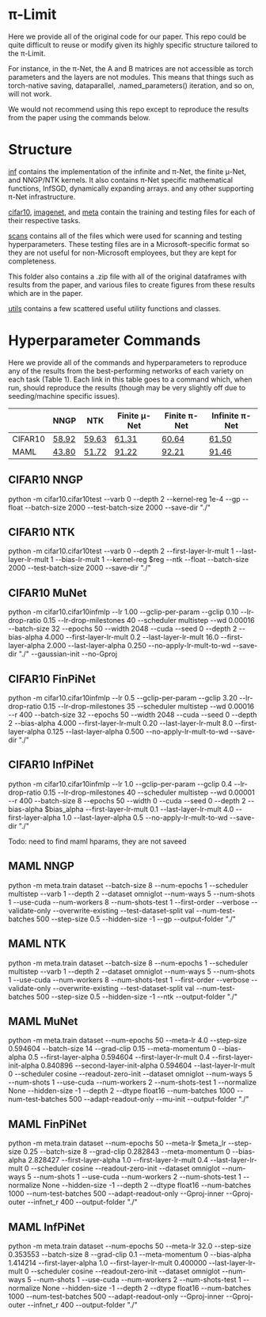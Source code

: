 # π-Limit

Here we provide all of the original code for our paper. This repo could be quite difficult to reuse or modify given its highly specific structure tailored to  the π-Limit. 

For instance, in the π-Net, the A and B matrices are not accessible as torch parameters and the layers are not modules. This means that things such as torch-native saving, dataparallel, .named_parameters() iteration, and so on, will not work. 

We would not recommend using this repo except to reproduce the results from the paper using the commands below.

# Structure

[inf](inf) contains the implementation of the infinite and π-Net, the finite μ-Net, and NNGP/NTK kernels. It also contains π-Net specific mathematical functions, InfSGD, dynamically expanding arrays. and any other supporting π-Net infrastructure.

[cifar10](cifar10), [imagenet](imagenet), and [meta](meta) contain the training and testing files for each of their respective tasks. 

[scans](scans) contains all of the files which were used for scanning and testing hyperparameters. These testing files are in a Microsoft-specific format so they are not useful for non-Microsoft employees, but they are kept for completeness.

This folder also contains a .zip file with all of the original dataframes with results from the paper, and various files to create figures from these results which are in the paper.

[utils](utils) contains a few scattered useful utility functions and classes.



# Hyperparameter Commands

Here we provide all of the commands and hyperparameters to reproduce any of the results from the best-performing networks of each variety on each task (Table 1). Each link in this table goes to a command which, when run, should reproduce the results (though may be very slightly off due to seeding/machine specific issues).

|  | NNGP   | NTK | Finite μ-Net  | Finite π-Net | Infinite π-Net | 
| ------------- |---------| --| --| --| --|
| CIFAR10     | [58.92](#cifar10-nngp)  | [ 59.63](#cifar10-ntk) | [61.31](#cifar10-munet) | [60.64](#cifar10-finpinet) |  [61.50](#cifar10-infpinet)| 
| MAML      | [ 43.80](#maml-nngp)  | [ 51.72](#maml-ntk) | [91.22](#maml-munet) | [92.21](#maml-finpinet) |  [ 91.46](#maml-infpinet) | 




## CIFAR10 NNGP

python -m cifar10.cifar10test --varb 0 --depth 2   --kernel-reg 1e-4 --gp --float --batch-size 2000 --test-batch-size 2000  --save-dir "./"

## CIFAR10 NTK

python -m cifar10.cifar10test --varb 0 --depth 2 --first-layer-lr-mult 1 --last-layer-lr-mult 1 --bias-lr-mult 1 --kernel-reg $reg --ntk --float --batch-size 2000 --test-batch-size 2000  --save-dir "./"

## CIFAR10 MuNet

python -m cifar10.cifar10infmlp --lr 1.00 --gclip-per-param --gclip 0.10 --lr-drop-ratio 0.15 --lr-drop-milestones 40 --scheduler multistep --wd 0.00016 --batch-size 32 --epochs 50 --width 2048 --cuda --seed 0  --depth 2 --bias-alpha 4.000 --first-layer-lr-mult 0.2 --last-layer-lr-mult 16.0 --first-layer-alpha 2.000 --last-layer-alpha 0.250 --no-apply-lr-mult-to-wd --save-dir "./" --gaussian-init --no-Gproj

## CIFAR10 FinPiNet

python -m cifar10.cifar10infmlp --lr 0.5 --gclip-per-param --gclip 3.20 --lr-drop-ratio 0.15 --lr-drop-milestones 35 --scheduler multistep --wd 0.00016 --r 400 --batch-size 32 --epochs 50 --width 2048 --cuda --seed 0  --depth 2 --bias-alpha 4.000 --first-layer-lr-mult 0.20 --last-layer-lr-mult 8.0 --first-layer-alpha 0.125 --last-layer-alpha 0.500 --no-apply-lr-mult-to-wd --save-dir "./"

## CIFAR10 InfPiNet

python -m cifar10.cifar10infmlp --lr 1.0 --gclip-per-param --gclip 0.4 --lr-drop-ratio 0.15 --lr-drop-milestones 40 --scheduler multistep --wd 0.00001 --r 400 --batch-size 8 --epochs 50 --width 0 --cuda --seed 0  --depth 2 --bias-alpha $bias_alpha --first-layer-lr-mult 0.1 --last-layer-lr-mult 4.0 --first-layer-alpha 1.0 --last-layer-alpha 0.5 --no-apply-lr-mult-to-wd --save-dir "./"



Todo: need to find maml hparams, they are not saveed


## MAML NNGP

python -m meta.train dataset --batch-size 8 --num-epochs 1 --scheduler multistep --varb 1 --depth 2 --dataset omniglot --num-ways 5 --num-shots 1 --use-cuda --num-workers 8 --num-shots-test 1 --first-order --verbose --validate-only --overwrite-existing --test-dataset-split val --num-test-batches 500 --step-size 0.5 --hidden-size -1 --gp --output-folder  "./"

## MAML NTK

python -m meta.train dataset --batch-size 8 --num-epochs 1 --scheduler multistep --varb 1 --depth 2 --dataset omniglot --num-ways 5 --num-shots 1 --use-cuda --num-workers 8 --num-shots-test 1 --first-order --verbose --validate-only --overwrite-existing --test-dataset-split val --num-test-batches 500 --step-size 0.5 --hidden-size -1 --ntk --output-folder  "./"

## MAML MuNet

python -m meta.train dataset --num-epochs 50 --meta-lr  4.0 --step-size 0.594604 --batch-size 14 --grad-clip 0.15 --meta-momentum 0 --bias-alpha  0.5 --first-layer-alpha  0.594604 --first-layer-lr-mult 0.4 --first-layer-init-alpha  0.840896 --second-layer-init-alpha 0.594604 --last-layer-lr-mult 0 --scheduler cosine --readout-zero-init --dataset omniglot --num-ways 5 --num-shots 1 --use-cuda --num-workers 2 --num-shots-test 1  --normalize None --hidden-size -1 --depth 2 --dtype float16 --num-batches 1000  --num-test-batches 500 --adapt-readout-only --mu-init  --output-folder  "./"

## MAML FinPiNet

python -m meta.train dataset --num-epochs 50 --meta-lr $meta_lr --step-size 0.25 --batch-size 8 --grad-clip 0.282843 --meta-momentum 0 --bias-alpha  2.828427  --first-layer-alpha 1.0 --first-layer-lr-mult 0.4 --last-layer-lr-mult 0 --scheduler cosine --readout-zero-init --dataset omniglot --num-ways 5 --num-shots 1 --use-cuda --num-workers 2 --num-shots-test 1  --normalize None --hidden-size -1 --depth 2 --dtype float16 --num-batches 1000  --num-test-batches 500 --adapt-readout-only --Gproj-inner  --Gproj-outer  --infnet_r 400  --output-folder  "./"

## MAML InfPiNet

python -m meta.train dataset --num-epochs 50 --meta-lr 32.0 --step-size 0.353553 --batch-size 8 --grad-clip  0.1   --meta-momentum 0 --bias-alpha 1.414214 --first-layer-alpha 1.0 --first-layer-lr-mult 0.400000 --last-layer-lr-mult 0 --scheduler cosine --readout-zero-init --dataset omniglot --num-ways 5 --num-shots 1 --use-cuda --num-workers 2 --num-shots-test 1  --normalize None --hidden-size -1 --depth 2 --dtype float16 --num-batches 1000  --num-test-batches 500 --adapt-readout-only --Gproj-inner  --Gproj-outer  --infnet_r 400  --output-folder  "./"






